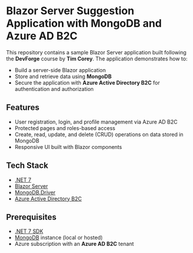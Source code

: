 
# Blazor Server Suggestion Application with MongoDB and Azure AD B2C

This repository contains a sample Blazor Server application built following the **DevForge** course by **Tim Corey**. The application demonstrates how to:

* Build a server-side Blazor application
* Store and retrieve data using **MongoDB**
* Secure the application with **Azure Active Directory B2C** for authentication and authorization

## Features

* User registration, login, and profile management via Azure AD B2C
* Protected pages and roles-based access
* Create, read, update, and delete (CRUD) operations on data stored in MongoDB
* Responsive UI built with Blazor components

## Tech Stack

* [.NET 7](https://dotnet.microsoft.com/download/dotnet/7.0)
* [Blazor Server](https://docs.microsoft.com/aspnet/core/blazor/)
* [MongoDB.Driver](https://www.nuget.org/packages/MongoDB.Driver/)
* [Azure Active Directory B2C](https://docs.microsoft.com/azure/active-directory-b2c/)

## Prerequisites

* [.NET 7 SDK](https://dotnet.microsoft.com/download)
* [MongoDB](https://www.mongodb.com/try/download/community) instance (local or hosted)
* Azure subscription with an **Azure AD B2C** tenant


